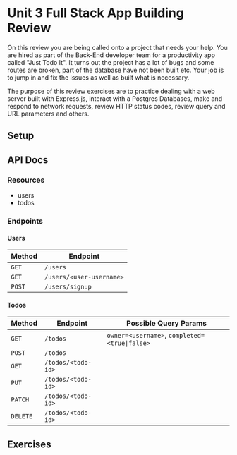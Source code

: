 # Unit 3 Full Stack App Building Review 

On this review you are being called onto a project that needs your help. You are hired as part of the Back-End developer team for a productivity app called "Just Todo It". It turns out the project has a lot of bugs and some routes are broken, part of the database have not been built etc. Your job is to jump in and fix the issues as well as built what is necessary. 

The purpose of this review exercises are to practice dealing with a web server built with Express.js, interact with a Postgres Databases, make and respond to network requests, review HTTP status codes, review query and URL parameters and others.

## Setup

## API Docs

### Resources
* users
* todos

### Endpoints

#### Users
| Method | Endpoint                 |
| ------ | ------------------------ |
| `GET`  | `/users`                 |
| `GET`  | `/users/<user-username>` |
| `POST` | `/users/signup`          |

#### Todos
| Method   | Endpoint           | Possible Query Params                         |
| -------- | ------------------ | --------------------------------------------- |
| `GET`    | `/todos`           | `owner=<username>`, `completed=<true\|false>` |
| `POST`   | `/todos`           |                                               |
| `GET`    | `/todos/<todo-id>` |                                               |
| `PUT`    | `/todos/<todo-id>` |                                               |
| `PATCH`  | `/todos/<todo-id>` |                                               |
| `DELETE` | `/todos/<todo-id>` |                                               |

## Exercises
